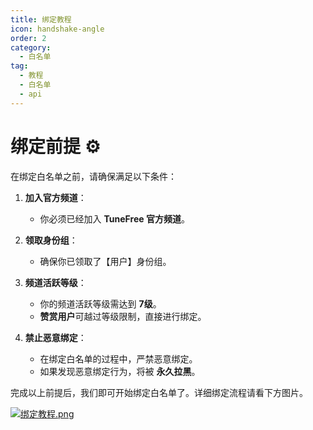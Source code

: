 ```yaml
---
title: 绑定教程
icon: handshake-angle
order: 2
category:
  - 白名单
tag:
  - 教程
  - 白名单
  - api
---
```

# 绑定前提 ⚙️

在绑定白名单之前，请确保满足以下条件：

1. **加入官方频道**：
   - 你必须已经加入 **TuneFree 官方频道**。

2. **领取身份组**：
   - 确保你已领取了【用户】身份组。

3. **频道活跃等级**：
   - 你的频道活跃等级需达到 **7级**。  
   - **赞赏用户**可越过等级限制，直接进行绑定。

4. **禁止恶意绑定**：
   - 在绑定白名单的过程中，严禁恶意绑定。  
   - 如果发现恶意绑定行为，将被 **永久拉黑**。  

完成以上前提后，我们即可开始绑定白名单了。详细绑定流程请看下方图片。

[![绑定教程.png](https://s21.ax1x.com/2024/08/25/pAFq4r6.png)](https://imgse.com/i/pAFq4r6)